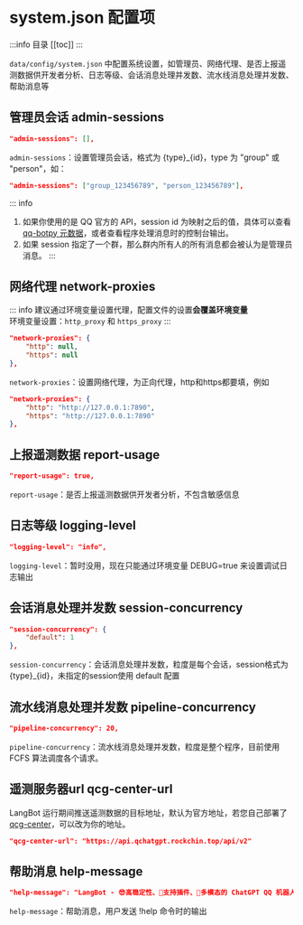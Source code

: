 # system.json 配置项

:::info 目录
[[toc]]
:::



`data/config/system.json` 中配置系统设置，如管理员、网络代理、是否上报遥测数据供开发者分析、日志等级、会话消息处理并发数、流水线消息处理并发数、帮助消息等

## 管理员会话 admin-sessions

```json
"admin-sessions": [],
```

`admin-sessions`：设置管理员会话，格式为 {type}_{id}，type 为 "group" 或 "person"，如：

```json
"admin-sessions": ["group_123456789", "person_123456789"],
```

::: info
1. 如果你使用的是 QQ 官方的 API，session id 为映射之后的值，具体可以查看 [qq-botpy 元数据](https://docs.langbot.app/config/metadata/adapter-qq-botpy.html)，或者查看程序处理消息时的控制台输出。
2. 如果 session 指定了一个群，那么群内所有人的所有消息都会被认为是管理员消息。
:::

## 网络代理 network-proxies

::: info
建议通过环境变量设置代理，配置文件的设置**会覆盖环境变量**  
环境变量设置：`http_proxy` 和 `https_proxy`
:::

```json
"network-proxies": {
    "http": null,
    "https": null
},
```

`network-proxies`：设置网络代理，为正向代理，http和https都要填，例如

```json
"network-proxies": {
    "http": "http://127.0.0.1:7890",
    "https": "http://127.0.0.1:7890"
},
```

## 上报遥测数据 report-usage

```json
"report-usage": true,
```

`report-usage`：是否上报遥测数据供开发者分析，不包含敏感信息

## 日志等级 logging-level

```json
"logging-level": "info",
```

`logging-level`：暂时没用，现在只能通过环境变量 DEBUG=true 来设置调试日志输出

## 会话消息处理并发数 session-concurrency

```json
"session-concurrency": {
    "default": 1
},
```

`session-concurrency`：会话消息处理并发数，粒度是每个会话，session格式为 {type}_{id}，未指定的session使用 default 配置

## 流水线消息处理并发数 pipeline-concurrency

```json
"pipeline-concurrency": 20,
```

`pipeline-concurrency`：流水线消息处理并发数，粒度是整个程序，目前使用 FCFS 算法调度各个请求。

## 遥测服务器url qcg-center-url

LangBot 运行期间推送遥测数据的目标地址，默认为官方地址，若您自己部署了[qcg-center](https://github.com/RockChinQ/qcg-center)，可以改为你的地址。

```json
"qcg-center-url": "https://api.qchatgpt.rockchin.top/api/v2"
```

## 帮助消息 help-message

```json
"help-message": "LangBot - 😎高稳定性、🧩支持插件、🦄多模态的 ChatGPT QQ 机器人🤖\n链接：https://langbot.app"
```

`help-message`：帮助消息，用户发送 !help 命令时的输出